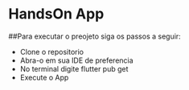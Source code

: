 # HandsOn App

##Para executar o preojeto siga os passos a seguir:
- Clone o repositorio
- Abra-o em sua IDE de preferencia
- No terminal digite flutter pub get
- Execute o App
